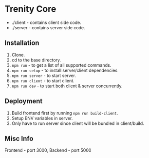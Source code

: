# Trenity Core

- ./client - contains client side code.
- ./server - contains server side code.

## Installation

1.  Clone.
2.  cd to the base directory.
3.  `npm run` - to get a list of all supported commands.
4.  `npm run setup` - to install server/client dependencies
5.  `npm run server` - to start server.
6.  `npm run client` - to start client.
7.  `npm run dev` - to start both client & server concurrently.

## Deployment

1.  Build frontend first by running `npm run build-client`.
2.  Setup ENV variables in server.
3.  Only have to run server since client will be bundled in client/build.

## Misc Info

Frontend - port 3000,
Backend - port 5000
